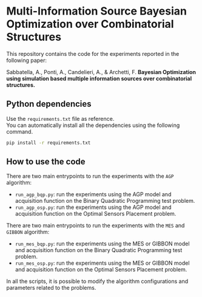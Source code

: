 # Multi-Information Source Bayesian Optimization over Combinatorial Structures

This repository contains the code for the experiments reported in the following paper:

Sabbatella, A., Ponti, A., Candelieri, A., & Archetti, F. **Bayesian Optimization using simulation based multiple information sources over combinatorial structures.**

## Python dependencies
Use the `requirements.txt` file as reference.  
You can automatically install all the dependencies using the following command. 
````bash
pip install -r requirements.txt
````

## How to use the code
There are two main entrypoints to run the experiments with the `AGP` algorithm:
- `run_agp_bqp.py`: run the experiments using the AGP model and acquisition function on the Binary Quadratic Programming test problem.
- `run_agp_osp.py`: run the experiments using the AGP model and acquisition function on the Optimal Sensors Placement problem.

There are two main entrypoints to run the experiments with the `MES` and `GIBBON` algorithm:
- `run_mes_bqp.py`: run the experiments using the MES or GIBBON model and acquisition function on the Binary Quadratic Programming test problem.
- `run_mes_osp.py`: run the experiments using the MES or GIBBON model and acquisition function on the Optimal Sensors Placement problem.

In all the scripts, it is possible to modify the algorithm configurations and parameters related to the problems.
